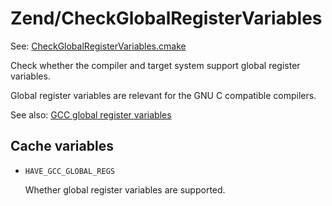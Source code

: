 # Zend/CheckGlobalRegisterVariables

See: [CheckGlobalRegisterVariables.cmake](https://github.com/petk/php-build-system/tree/master/cmake/cmake/modules/Zend/CheckGlobalRegisterVariables.cmake)

Check whether the compiler and target system support global register variables.

Global register variables are relevant for the GNU C compatible compilers.

See also: [GCC global register variables](https://gcc.gnu.org/onlinedocs/gcc/Global-Register-Variables.html)

## Cache variables

* `HAVE_GCC_GLOBAL_REGS`

  Whether global register variables are supported.
